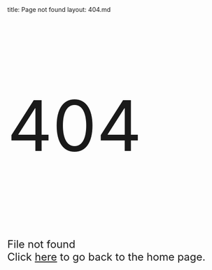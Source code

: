 <frontmatter>
  title: Page not found
  layout: 404.md
</frontmatter>

<p style="font-size: 10rem">404</p>
<p style="font-size: 1.5rem">File not found<br>Click <a href="/markbind-test-site">here</a> to go back to the home page.</p>